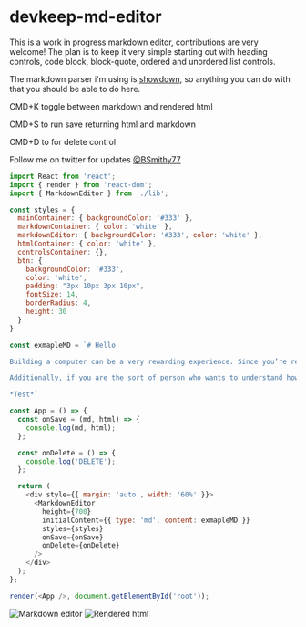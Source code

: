 # devkeep-md-editor

This is a work in progress markdown editor, contributions are very welcome!
The plan is to keep it very simple starting out with heading controls, code block, block-quote, ordered and unordered list controls.

The markdown parser i'm using is [showdown](https://github.com/showdownjs/showdown), so anything you can do with that you should be able to do here.

CMD+K toggle between markdown and rendered html

CMD+S to run save returning html and markdown

CMD+D to for delete control

Follow me on twitter for updates [@BSmithy77](https://twitter.com/BSmithy77)

```js
import React from 'react';
import { render } from 'react-dom';
import { MarkdownEditor } from './lib';

const styles = {
  mainContainer: { backgroundColor: '#333' },
  markdownContainer: { color: 'white' },
  markdownEditor: { backgroundColor: '#333', color: 'white' },
  htmlContainer: { color: 'white' },
  controlsContainer: {},
  btn: {
    backgroundColor: '#333',
    color: 'white',
    padding: "3px 10px 3px 10px",
    fontSize: 14,
    borderRadius: 4,
    height: 30
  }
}

const exmapleMD = `# Hello

Building a computer can be a very rewarding experience. Since you’re reading this, you’re probably thinking about building your next computer instead of buying one pre-built. This is a very viable option these days and can bring many benefits; you can learn a lot about computer hardware by building one, you get a totally personalized computer, you can choose better components and you may be able to save some money and have fun.

Additionally, if you are the sort of person who wants to understand how things work, if you take broken stuff apart just to see how it all fits together, if you have a drawer somewhere full of “parts” you think may come in handy someday, then you just may be in the right place.

*Test*`

const App = () => {
  const onSave = (md, html) => {
    console.log(md, html);
  };

  const onDelete = () => {
    console.log('DELETE');
  };

  return (
    <div style={{ margin: 'auto', width: '60%' }}>
      <MarkdownEditor
        height={700}
        initialContent={{ type: 'md', content: exmapleMD }}
        styles={styles}
        onSave={onSave}
        onDelete={onDelete}
      />
    </div>
  );
};

render(<App />, document.getElementById('root'));
```
![Markdown editor](https://github.com/bbsmithy/devkeep-md-editor/raw/master/screenshots/md.png "Markdown editor")
![Rendered html](https://github.com/bbsmithy/devkeep-md-editor/raw/master/screenshots/render.png "Rendered html")
